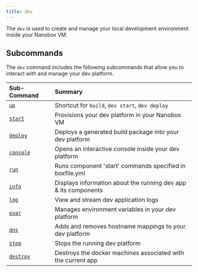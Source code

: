 ```yaml
---
title: dev
---
```


The `dev` is used to create and manage your local development environment inside your Nanobox VM.

## Subcommands
The `dev` command includes the following subcommands that allow you to interact with and manage your dev platform.

| Sub-Command          | Summary                                                         |
|:---------------------|:----------------------------------------------------------------|
| [`up`](up)           | Shortcut for `build`, `dev start`, `dev deploy`                 |
| [`start`](start)     | Provisions your dev platform in your Nanobox VM                 |
| [`deploy`](deploy)   | Deploys a generated build package into your dev platform        |
| [`console`](console) | Opens an interactive console inside your dev platform           |
| [`run`](run)         | Runs component 'start' commands specified in boxfile.yml        |
| [`info`](info)       | Displays information about the running dev app & its components |
| [`log`](log)         | View and stream dev application logs                            |
| [`evar`](evar)       | Manages environment variables in your dev platform              |
| [`dns`](dns)         | Adds and removes hostname mappings to your dev platform         |
| [`stop`](stop)       | Stops the running dev platform                                  |
| [`destroy`](destroy) | Destroys the docker machines associated with the current app    |
